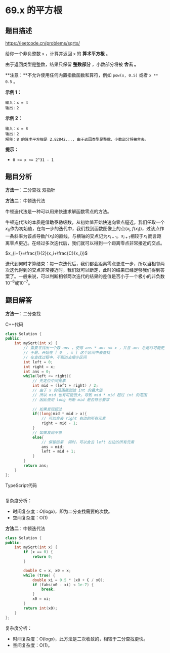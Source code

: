# 69.x 的平方根 

## 题目描述 

https://leetcode.cn/problems/sqrtx/

给你一个非负整数 `x` ，计算并返回 `x` 的 **算术平方根** 。

由于返回类型是整数，结果只保留 **整数部分** ，小数部分将被 **舍去 。**

**注意：**不允许使用任何内置指数函数和算符，例如 `pow(x, 0.5)` 或者 `x ** 0.5` 。

 

**示例 1：**

```
输入：x = 4
输出：2
```

**示例 2：**

```
输入：x = 8
输出：2
解释：8 的算术平方根是 2.82842..., 由于返回类型是整数，小数部分将被舍去。
```

**提示：**

- `0 <= x <= 2^31 - 1`



## 题目分析

**方法一**：二分查找 双指针

**方法二**：牛顿迭代法

牛顿迭代法是一种可以用来快速求解函数零点的方法。

牛顿迭代法的本质是借助泰勒级数，从初始值开始快速向零点逼近。我们任取一个$x_0$作为初始值，在每一步的迭代中，我们找到函数图像上的点$(x_i,f(x_i))$，过该点作一条斜率为该点导数$f^,(x_i)$的直线，与横轴的交点记为$x_{i+1}$。$x_{i+1}$相较于$x_i$ 而言距离零点更近。在经过多次迭代后，我们就可以得到一个距离零点非常接近的交点。

$x_{i+1}=\frac{1}{2}(x_i+\frac{C}{x_i})$

迭代到何时才算结束：每一次迭代后，我们都会距离零点更进一步，所以当相邻两次迭代得到的交点非常接近时，我们就可以断定，此时的结果已经足够我们得到答案了。一般来说，可以判断相邻两次迭代的结果的差值是否小于一个极小的非负数$10^{-6}$或$10^{-7}$。



## 题目解答

**方法一**：二分查找

C++代码

```c++
class Solution {
public:
    int mySqrt(int x) {
        // 需要寻找出一个数 ans ，使得 ans * ans <= x ，并且 ans 总是尽可能更大
        // 于是，开始在 [ 0  , x ] 这个区间中去查找
        // 在查找过程中，不断的去缩小区间
        int left = 0;
        int right = x;
        int ans = 0;
        while(left <= right){
            // 先定位中间元素
            int mid = (left + right) / 2;
            // 由于 x 的范围能到达 int 的最大值
            // 所以 mid 也有可能很大，导致 mid * mid 超过 int 的范围
            // 因此使用 long 判断 mid 是否符合要求
            
            // 如果发现超过
            if((long)mid * mid > x){
                // 可以舍去 right 右边的所有元素
                right = mid - 1;
            }
            // 如果发现不够
            else{
                // 保留结果  同时，可以舍去 left 左边的所有元素
                ans = mid;
                left = mid + 1;
            }
        }
        return ans;
    }
};
```

TypeScript代码

```typescript

```

复杂度分析：

* 时间复杂度：*O*(log*x*)，即为二分查找需要的次数。
* 空间复杂度：O(1)



**方法二**：牛顿迭代法

```c++
class Solution {
public:
    int mySqrt(int x) {
        if (x == 0) {
            return 0;
        }

        double C = x, x0 = x;
        while (true) {
            double xi = 0.5 * (x0 + C / x0);
            if (fabs(x0 - xi) < 1e-7) {
                break;
            }
            x0 = xi;
        }
        return int(x0);
    }
};
```

复杂度分析：

- 时间复杂度：O(log⁡x)，此方法是二次收敛的，相较于二分查找更快。
- 空间复杂度：O(1)。
